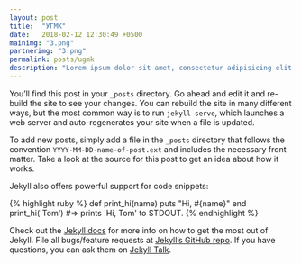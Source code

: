 ```yaml
---
layout: post
title:  "УГМК"
date:   2018-02-12 12:30:49 +0500
mainimg: "3.png"
partnerimg: "3.png"
permalink: posts/ugmk
description: "Lorem ipsum dolor sit amet, consectetur adipisicing elit. Vero non, deserunt, voluptates minima quia dolores excepturi amet repudiandae maxime fugit assumenda eius iusto dolore voluptatum perspiciatis reprehenderit. Hic, distinctio, numquam."
---
```

You’ll find this post in your `_posts` directory. Go ahead and edit it and re-build the site to see your changes. You can rebuild the site in many different ways, but the most common way is to run `jekyll serve`, which launches a web server and auto-regenerates your site when a file is updated.

To add new posts, simply add a file in the `_posts` directory that follows the convention `YYYY-MM-DD-name-of-post.ext` and includes the necessary front matter. Take a look at the source for this post to get an idea about how it works.

Jekyll also offers powerful support for code snippets:

{% highlight ruby %}
def print_hi(name)
  puts "Hi, #{name}"
end
print_hi('Tom')
#=> prints 'Hi, Tom' to STDOUT.
{% endhighlight %}

Check out the [Jekyll docs][jekyll-docs] for more info on how to get the most out of Jekyll. File all bugs/feature requests at [Jekyll’s GitHub repo][jekyll-gh]. If you have questions, you can ask them on [Jekyll Talk][jekyll-talk].

[jekyll-docs]: https://jekyllrb.com/docs/home
[jekyll-gh]:   https://github.com/jekyll/jekyll
[jekyll-talk]: https://talk.jekyllrb.com/
